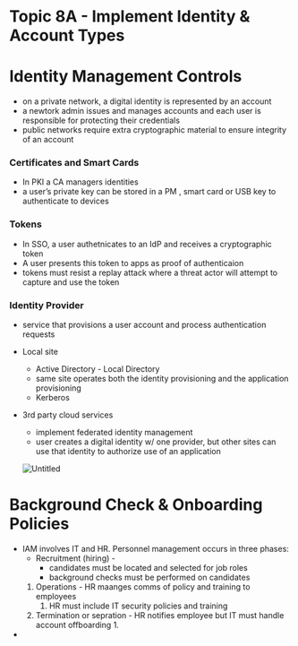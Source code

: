 # Topic 8A - Implement Identity & Account Types

# Identity Management Controls

- on a private network, a digital identity is represented by an account
- a newtork admin issues and manages accounts and each user is responsible for protecting their credentials
- public networks require extra cryptographic material to ensure integrity of an account

### Certificates and Smart Cards

- In PKI a CA managers identities
- a user’s private key can be stored in a PM , smart card or USB key to authenticate to devices

### Tokens

- In SSO, a user authetnicates to an IdP and receives a cryptographic token
- A user presents this token to apps as proof of authenticaion
- tokens must resist a replay attack where a threat actor will attempt to capture and use the token

### Identity Provider

- service that provisions a user account and process authentication requests
- Local site
    - Active Directory - Local Directory
    - same site operates both the identity provisioning and the application provisioning
    - Kerberos
- 3rd party cloud services
    - implement federated identity management
    - user creates a digital identity w/ one provider, but other sites can use that identity to authorize use of an application
    
    ![Untitled](Topic%208A%20-%20Implement%20Identity%20&%20Account%20Types%2070a3602a231a444fb47d4f54773860a3/Untitled.png)
    

# Background Check & Onboarding Policies

- IAM involves IT and HR. Personnel management occurs in three phases:
    - Recruitment (hiring) -
        - candidates must be located and selected for job roles
        - background checks must be performed on candidates
    1. Operations - HR maanges comms of policy and training to employees
        1. HR must include IT security policies and training
    2. Termination or sepration - HR notifies employee but IT must handle account offboarding 
        1. 
-